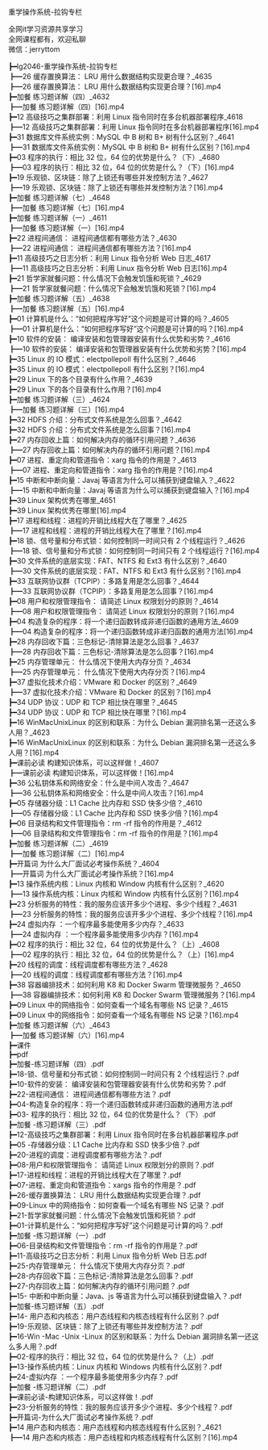 重学操作系统-拉钩专栏

全网it学习资源共享学习<br>全网课程都有，欢迎私聊<br>微信：jerryttom<br>

┣━lg2046-重学操作系统-拉钩专栏<br> ┣━26 缓存置换算法： LRU 用什么数据结构实现更合理？_4635<br> ┣━26 缓存置换算法： LRU 用什么数据结构实现更合理？[16].mp4<br> ┣━加餐 练习题详解（四）_4632<br> ┣━加餐 练习题详解（四）[16].mp4<br> ┣━12 高级技巧之集群部署：利用 Linux 指令同时在多台机器部署程序_4618<br> ┣━12 高级技巧之集群部署：利用 Linux 指令同时在多台机器部署程序[16].mp4<br> ┣━31 数据库文件系统实例：MySQL 中 B 树和 B+ 树有什么区别？_4641<br> ┣━31 数据库文件系统实例：MySQL 中 B 树和 B+ 树有什么区别？[16].mp4<br> ┣━03 程序的执行：相比 32 位，64 位的优势是什么？（下）_4680<br> ┣━03 程序的执行：相比 32 位，64 位的优势是什么？（下）[16].mp4<br> ┣━19 乐观锁、区块链：除了上锁还有哪些并发控制方法？_4627<br> ┣━19 乐观锁、区块链：除了上锁还有哪些并发控制方法？[16].mp4<br> ┣━加餐 练习题详解（七）_4648<br> ┣━加餐 练习题详解（七）[16].mp4<br> ┣━加餐 练习题详解（一）_4611<br> ┣━加餐 练习题详解（一）[16].mp4<br> ┣━22 进程间通信： 进程间通信都有哪些方法？_4630<br> ┣━22 进程间通信： 进程间通信都有哪些方法？[16].mp4<br> ┣━11 高级技巧之日志分析：利用 Linux 指令分析 Web 日志_4617<br> ┣━11 高级技巧之日志分析：利用 Linux 指令分析 Web 日志[16].mp4<br> ┣━21 哲学家就餐问题：什么情况下会触发饥饿和死锁？_4629<br> ┣━21 哲学家就餐问题：什么情况下会触发饥饿和死锁？[16].mp4<br> ┣━加餐 练习题详解（五）_4638<br> ┣━加餐 练习题详解（五）[16].mp4<br> ┣━01 计算机是什么：“如何把程序写好”这个问题是可计算的吗？_4605<br> ┣━01 计算机是什么：“如何把程序写好”这个问题是可计算的吗？[16].mp4<br> ┣━10 软件的安装： 编译安装和包管理器安装有什么优势和劣势？_4616<br> ┣━10 软件的安装： 编译安装和包管理器安装有什么优势和劣势？[16].mp4<br> ┣━35 Linux 的 IO 模式：electpollepoll 有什么区别？_4646<br> ┣━35 Linux 的 IO 模式：electpollepoll 有什么区别？[16].mp4<br> ┣━29 Linux 下的各个目录有什么作用？_4639<br> ┣━29 Linux 下的各个目录有什么作用？[16].mp4<br> ┣━加餐 练习题详解（三）_4624<br> ┣━加餐 练习题详解（三）[16].mp4<br> ┣━32 HDFS 介绍：分布式文件系统是怎么回事？_4642<br> ┣━32 HDFS 介绍：分布式文件系统是怎么回事？[16].mp4<br> ┣━27 内存回收上篇：如何解决内存的循环引用问题？_4636<br> ┣━27 内存回收上篇：如何解决内存的循环引用问题？[16].mp4<br> ┣━07 进程、重定向和管道指令：xarg 指令的作用是？_4613<br> ┣━07 进程、重定向和管道指令：xarg 指令的作用是？[16].mp4<br> ┣━15 中断和中断向量：Javaj 等语言为什么可以捕获到键盘输入？_4622<br> ┣━15 中断和中断向量：Javaj 等语言为什么可以捕获到键盘输入？[16].mp4<br> ┣━39 Linux 架构优秀在哪里_4651<br> ┣━39 Linux 架构优秀在哪里[16].mp4<br> ┣━17 进程和线程：进程的开销比线程大在了哪里？_4625<br> ┣━17 进程和线程：进程的开销比线程大在了哪里？[16].mp4<br> ┣━18 锁、信号量和分布式锁：如何控制同一时间只有 2 个线程运行？_4626<br> ┣━18 锁、信号量和分布式锁：如何控制同一时间只有 2 个线程运行？[16].mp4<br> ┣━30 文件系统的底层实现：FAT、NTFS 和 Ext3 有什么区别？_4640<br> ┣━30 文件系统的底层实现：FAT、NTFS 和 Ext3 有什么区别？[16].mp4<br> ┣━33 互联网协议群（TCPIP）：多路复用是怎么回事？_4644<br> ┣━33 互联网协议群（TCPIP）：多路复用是怎么回事？[16].mp4<br> ┣━08 用户和权限管理指令： 请简述 Linux 权限划分的原则？_4614<br> ┣━08 用户和权限管理指令： 请简述 Linux 权限划分的原则？[16].mp4<br> ┣━04 构造复杂的程序：将一个递归函数转成非递归函数的通用方法_4609<br> ┣━04 构造复杂的程序：将一个递归函数转成非递归函数的通用方法[16].mp4<br> ┣━28 内存回收下篇：三色标记-清除算法是怎么回事？_4637<br> ┣━28 内存回收下篇：三色标记-清除算法是怎么回事？[16].mp4<br> ┣━25 内存管理单元： 什么情况下使用大内存分页？_4634<br> ┣━25 内存管理单元： 什么情况下使用大内存分页？[16].mp4<br> ┣━37 虚拟化技术介绍：VMware 和 Docker 的区别？_4649<br> ┣━37 虚拟化技术介绍：VMware 和 Docker 的区别？[16].mp4<br> ┣━34 UDP 协议：UDP 和 TCP 相比快在哪里？_4645<br> ┣━34 UDP 协议：UDP 和 TCP 相比快在哪里？[16].mp4<br> ┣━16 WinMacUnixLinux 的区别和联系：为什么 Debian 漏洞排名第一还这么多人用？_4623<br> ┣━16 WinMacUnixLinux 的区别和联系：为什么 Debian 漏洞排名第一还这么多人用？[16].mp4<br> ┣━课前必读 构建知识体系，可以这样做！_4607<br> ┣━课前必读 构建知识体系，可以这样做！[16].mp4<br> ┣━36 公私钥体系和网络安全：什么是中间人攻击？_4647<br> ┣━36 公私钥体系和网络安全：什么是中间人攻击？[16].mp4<br> ┣━05 存储器分级：L1 Cache 比内存和 SSD 快多少倍？_4610<br> ┣━05 存储器分级：L1 Cache 比内存和 SSD 快多少倍？[16].mp4<br> ┣━06 目录结构和文件管理指令：rm -rf 指令的作用是？_4612<br> ┣━06 目录结构和文件管理指令：rm -rf 指令的作用是？[16].mp4<br> ┣━加餐 练习题详解（二）_4619<br> ┣━加餐 练习题详解（二）[16].mp4<br> ┣━开篇词 为什么大厂面试必考操作系统？_4604<br> ┣━开篇词 为什么大厂面试必考操作系统？[16].mp4<br> ┣━13 操作系统内核：Linux 内核和 Window 内核有什么区别？_4620<br> ┣━13 操作系统内核：Linux 内核和 Window 内核有什么区别？[16].mp4<br> ┣━23 分析服务的特性：我的服务应该开多少个进程、多少个线程？_4631<br> ┣━23 分析服务的特性：我的服务应该开多少个进程、多少个线程？[16].mp4<br> ┣━24 虚拟内存 ：一个程序最多能使用多少内存？_4633<br> ┣━24 虚拟内存 ：一个程序最多能使用多少内存？[16].mp4<br> ┣━02 程序的执行：相比 32 位，64 位的优势是什么？（上）_4608<br> ┣━02 程序的执行：相比 32 位，64 位的优势是什么？（上）[16].mp4<br> ┣━20 线程的调度：线程调度都有哪些方法？_4628<br> ┣━20 线程的调度：线程调度都有哪些方法？[16].mp4<br> ┣━38 容器编排技术：如何利用 K8 和 Docker Swarm 管理微服务？_4650<br> ┣━38 容器编排技术：如何利用 K8 和 Docker Swarm 管理微服务？[16].mp4<br> ┣━09 Linux 中的网络指令：如何查看一个域名有哪些 NS 记录？_4615<br> ┣━09 Linux 中的网络指令：如何查看一个域名有哪些 NS 记录？[16].mp4<br> ┣━加餐 练习题详解（六）_4643<br> ┣━加餐 练习题详解（六）[16].mp4<br> ┣━课件<br> ┣━pdf<br> ┣━加餐-练习题详解（四）.pdf<br> ┣━18-锁、信号量和分布式锁：如何控制同一时间只有 2 个线程运行？.pdf<br> ┣━10-软件的安装： 编译安装和包管理器安装有什么优势和劣势？.pdf<br> ┣━22-进程间通信： 进程间通信都有哪些方法？.pdf<br> ┣━04-构造复杂的程序：将一个递归函数转成非递归函数的通用方法.pdf<br> ┣━03- 程序的执行：相比 32 位，64 位的优势是什么？（下）.pdf<br> ┣━加餐 -练习题详解（三）.pdf<br> ┣━12-高级技巧之集群部署：利用 Linux 指令同时在多台机器部署程序.pdf<br> ┣━05 -存储器分级：L1 Cache 比内存和 SSD 快多少倍？.pdf<br> ┣━20-进程的调度：进程调度都有哪些方法？.pdf<br> ┣━08-用户和权限管理指令： 请简述 Linux 权限划分的原则？.pdf<br> ┣━17-进程和线程：进程的开销比线程大在了哪里？.pdf<br> ┣━07-进程、重定向和管道指令：xargs 指令的作用是？.pdf<br> ┣━26-缓存置换算法： LRU 用什么数据结构实现更合理？.pdf<br> ┣━09-Linux 中的网络指令：如何查看一个域名有哪些 NS 记录？.pdf<br> ┣━21-哲学家就餐问题：什么情况下会触发饥饿和死锁？.pdf<br> ┣━01-计算机是什么：“如何把程序写好”这个问题是可计算的吗？.pdf<br> ┣━加餐 -练习题详解（一）.pdf<br> ┣━06-目录结构和文件管理指令：rm -rf 指令的作用是？.pdf<br> ┣━11-高级技巧之日志分析：利用 Linux 指令分析 Web 日志.pdf<br> ┣━25-内存管理单元： 什么情况下使用大内存分页？.pdf<br> ┣━28-内存回收下篇：三色标记-清除算法是怎么回事？.pdf<br> ┣━27-内存回收上篇：如何解决内存的循环引用问题？.pdf<br> ┣━15- 中断和中断向量：Java、js 等语言为什么可以捕获到键盘输入？.pdf<br> ┣━加餐-练习题详解（五）.pdf<br> ┣━14- 用户态和内核态：用户态线程和内核态线程有什么区别？.pdf<br> ┣━19-乐观锁、区块链：除了上锁还有哪些并发控制方法？.pdf<br> ┣━16-Win -Mac -Unix -Linux 的区别和联系：为什么 Debian 漏洞排名第一还这么多人用？.pdf<br> ┣━02-程序的执行：相比 32 位，64 位的优势是什么？（上）.pdf<br> ┣━13-操作系统内核：Linux 内核和 Windows 内核有什么区别？.pdf<br> ┣━24-虚拟内存 ：一个程序最多能使用多少内存？.pdf<br> ┣━加餐 -练习题详解（二）.pdf<br> ┣━课前必读-构建知识体系，可以这样做！.pdf<br> ┣━23-分析服务的特性：我的服务应该开多少个进程、多少个线程？.pdf<br> ┣━开篇词-为什么大厂面试必考操作系统？.pdf<br> ┣━14 用户态和内核态：用户态线程和内核态线程有什么区别？_4621<br> ┣━14 用户态和内核态：用户态线程和内核态线程有什么区别？[16].mp4